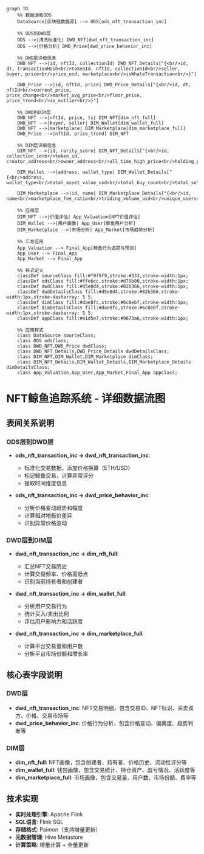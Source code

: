 ```mermaid
graph TD
    %% 数据源和ODS
    DataSource[区块链数据源] --> ODS[ods_nft_transaction_inc]
    
    %% ODS到DWD层
    ODS -->|清洗标准化| DWD_NFT[dwd_nft_transaction_inc]
    ODS -->|价格分析| DWD_Price[dwd_price_behavior_inc]
    
    %% DWD层详细信息
    DWD_NFT -->|id, nftId, collectionId| DWD_NFT_Details["{<br/>id, dt, transactionHash<br/>tokenId, nftId, collectionId<br/>seller, buyer, price<br/>price_usd, marketplace<br/>isWhaleTransaction<br/>}"]
    
    DWD_Price -->|id, nftId, price| DWD_Price_Details["{<br/>id, dt, nftId<br/>current_price, price_change<br/>market_avg_price<br/>floor_price, price_trend<br/>is_outlier<br/>}"]
    
    %% DWD到DIM层
    DWD_NFT -->|nftId, price, ts| DIM_NFT[dim_nft_full]
    DWD_NFT -->|buyer, seller| DIM_Wallet[dim_wallet_full]
    DWD_NFT -->|marketplace| DIM_Marketplace[dim_marketplace_full]
    DWD_Price -->|nftId, price_trend| DIM_NFT
    
    %% DIM层详细信息
    DIM_NFT -->|id, rarity_score| DIM_NFT_Details["{<br/>id, collection_id<br/>token_id, creator_address<br/>owner_address<br/>all_time_high_price<br/>holding_period_avg<br/>price_growth_30d<br/>liquidity_score<br/>}"]
    
    DIM_Wallet -->|address, wallet_type| DIM_Wallet_Details["{<br/>address, wallet_type<br/>total_asset_value_usd<br/>total_buy_count<br/>total_sell_count<br/>active_days<br/>profit_loss_usd<br/>trading_strategy<br/>influence_score<br/>}"]
    
    DIM_Marketplace -->|id, name| DIM_Marketplace_Details["{<br/>id, name<br/>marketplace_fee_ratio<br/>trading_volume_usd<br/>unique_users<br/>market_rank<br/>market_share<br/>}"]
    
    %% 应用层
    DIM_NFT -->|价值评估| App_Valuation[NFT价值评估]
    DIM_Wallet -->|用户画像| App_User[鲸鱼用户分析]
    DIM_Marketplace -->|市场分析| App_Market[市场趋势分析]
    
    %% 汇总应用
    App_Valuation --> Final_App[鲸鱼行为追踪与预测]
    App_User --> Final_App
    App_Market --> Final_App
    
    %% 样式定义
    classDef sourceClass fill:#f9f9f9,stroke:#333,stroke-width:1px;
    classDef odsClass fill:#ffe6cc,stroke:#d79b00,stroke-width:1px;
    classDef dwdClass fill:#d5e8d4,stroke:#82b366,stroke-width:1px;
    classDef dwdDetailsClass fill:#d5e8d4,stroke:#82b366,stroke-width:1px,stroke-dasharray: 5 5;
    classDef dimClass fill:#dae8fc,stroke:#6c8ebf,stroke-width:1px;
    classDef dimDetailsClass fill:#dae8fc,stroke:#6c8ebf,stroke-width:1px,stroke-dasharray: 5 5;
    classDef appClass fill:#e1d5e7,stroke:#9673a6,stroke-width:1px;
    
    %% 应用样式
    class DataSource sourceClass;
    class ODS odsClass;
    class DWD_NFT,DWD_Price dwdClass;
    class DWD_NFT_Details,DWD_Price_Details dwdDetailsClass;
    class DIM_NFT,DIM_Wallet,DIM_Marketplace dimClass;
    class DIM_NFT_Details,DIM_Wallet_Details,DIM_Marketplace_Details dimDetailsClass;
    class App_Valuation,App_User,App_Market,Final_App appClass;
```

# NFT鲸鱼追踪系统 - 详细数据流图

## 表间关系说明

### ODS层到DWD层
- **ods_nft_transaction_inc → dwd_nft_transaction_inc**:
  - 标准化交易数据，添加价格换算（ETH/USD）
  - 标记鲸鱼交易，计算异常评分
  - 提取时间维度信息

- **ods_nft_transaction_inc → dwd_price_behavior_inc**:
  - 分析价格变动趋势和幅度
  - 计算相对地板价差异
  - 识别异常价格波动

### DWD层到DIM层
- **dwd_nft_transaction_inc → dim_nft_full**:
  - 汇总NFT交易历史
  - 计算交易频率、价格高低点
  - 识别当前持有者和创建者

- **dwd_nft_transaction_inc → dim_wallet_full**:
  - 分析用户交易行为
  - 统计买入/卖出比例
  - 评估用户影响力和活跃度

- **dwd_nft_transaction_inc → dim_marketplace_full**:
  - 计算平台交易量和用户数
  - 分析平台市场份额和增长率

## 核心表字段说明

### DWD层
- **dwd_nft_transaction_inc**: NFT交易明细，包含交易ID、NFT标识、买卖双方、价格、交易市场等
- **dwd_price_behavior_inc**: 价格行为分析，包含价格变动、偏离度、趋势判断等

### DIM层
- **dim_nft_full**: NFT画像，包含创建者、持有者、价格历史、流动性评分等
- **dim_wallet_full**: 钱包画像，包含交易统计、持仓资产、盈亏情况、活跃度等
- **dim_marketplace_full**: 市场画像，包含交易量、用户数、市场份额、费率等

## 技术实现
- **实时处理引擎**: Apache Flink
- **SQL语言**: Flink SQL
- **存储格式**: Paimon（支持增量更新）
- **元数据管理**: Hive Metastore
- **计算策略**: 增量计算 + 全量更新 